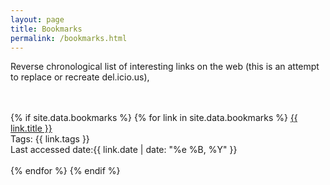 ```yaml
---
layout: page
title: Bookmarks
permalink: /bookmarks.html
---
```


<article>
Reverse chronological list of interesting links on the web (this is an
attempt to replace or recreate del.icio.us),
<br><br><br>

{% if site.data.bookmarks %}
{% for link in site.data.bookmarks %}
<a href="{{ link.url }}">{{ link.title }}</a><br><span
class="tags">Tags: {{ link.tags }}</span><br>Last accessed date:<time datetime="{{ link.date | date_to_xmlschema }}">{{ link.date | date: "%e %B, %Y" }}</time><br><br>
{% endfor %}
{% endif %}
</article>
